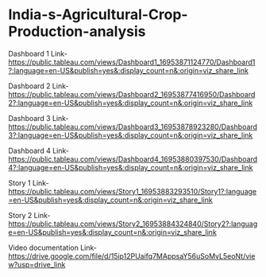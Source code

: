 # India-s-Agricultural-Crop-Production-analysis


Dashboard 1 Link-   https://public.tableau.com/views/Dashboard1_16953871124770/Dashboard1?:language=en-US&publish=yes&:display_count=n&:origin=viz_share_link

Dashboard 2 Link-  https://public.tableau.com/views/Dashboard2_16953877416950/Dashboard2?:language=en-US&publish=yes&:display_count=n&:origin=viz_share_link

Dashboard 3 Link-   https://public.tableau.com/views/Dashboard3_16953878923280/Dashboard3?:language=en-US&publish=yes&:display_count=n&:origin=viz_share_link

Dashboard 4 Link-   https://public.tableau.com/views/Dashboard4_16953880397530/Dashboard4?:language=en-US&publish=yes&:display_count=n&:origin=viz_share_link

Story 1 Link-    https://public.tableau.com/views/Story1_16953883293510/Story1?:language=en-US&publish=yes&:display_count=n&:origin=viz_share_link

Story 2 Link-     https://public.tableau.com/views/Story2_16953884324840/Story2?:language=en-US&publish=yes&:display_count=n&:origin=viz_share_link

Video documentation Link-   https://drive.google.com/file/d/15ip12PUaifq7MAppsaY56uSoMvL5eoNt/view?usp=drive_link
